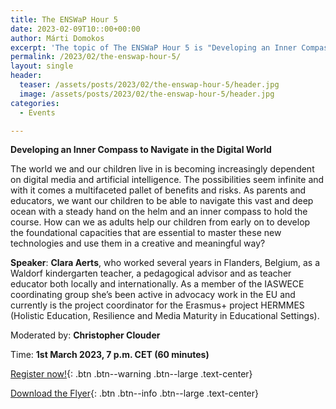 ```yaml
---
title: The ENSWaP Hour 5
date: 2023-02-09T10::00+00:00
author: Márti Domokos
excerpt: 'The topic of The ENSWaP Hour 5 is "Developing an Inner Compass to Navigate in the Digital World". Register now!'
permalink: /2023/02/the-enswap-hour-5/
layout: single
header:
  teaser: /assets/posts/2023/02/the-enswap-hour-5/header.jpg
  image: /assets/posts/2023/02/the-enswap-hour-5/header.jpg
categories:
  - Events

---
```


**Developing an Inner Compass to Navigate in the Digital World**

The world we and our children live in is becoming increasingly dependent on digital media and artificial intelligence. The possibilities seem infinite and with it comes a multifaceted pallet of benefits and risks. As parents and educators, we want our children to be able to navigate this vast and deep ocean with a steady hand on the helm and an inner compass to hold the course. How can we as adults help our children from early on to develop the foundational capacities that are essential to master these new technologies and use them in a creative and meaningful way?

**Speaker**: **Clara Aerts**, who worked several years in Flanders, Belgium, as a Waldorf kindergarten teacher,
a pedagogical advisor and as teacher educator both locally and internationally.
As a member of the IASWECE coordinating group she’s been active in advocacy work in the EU and currently is the project coordinator for the Erasmus+ project HERMMES (Holistic Education, Resilience and Media Maturity in Educational Settings).


Moderated by: **Christopher Clouder**

Time: **1st March 2023, 7 p.m. CET (60 minutes)**

[Register now!](http://tiny.cc/ENSWaPhour5){: .btn .btn--warning .btn--large .text-center}

[Download the Flyer](/assets/posts/2023/02/the-enswap-hour-5/The_ENSWaP_Hour_5_Flyer.pdf){: .btn .btn--info .btn--large .text-center}
